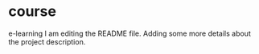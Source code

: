 # course
e-learning
I am editing the README file. Adding some more details about the project description.
